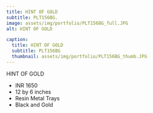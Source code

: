 ```yaml
---
title: HINT OF GOLD
subtitle: PLT156BG.
image: assets/img/portfolio/PLT156BG_full.JPG
alt: HINT OF GOLD

caption:
  title: HINT OF GOLD
  subtitle: PLT156BG
  thumbnail: assets/img/portfolio/PLT156BG_thumb.JPG
---
```

HINT OF GOLD

- INR 1650
- 12 by 6 inches
- Resin Metal Trays
- Black and Gold

